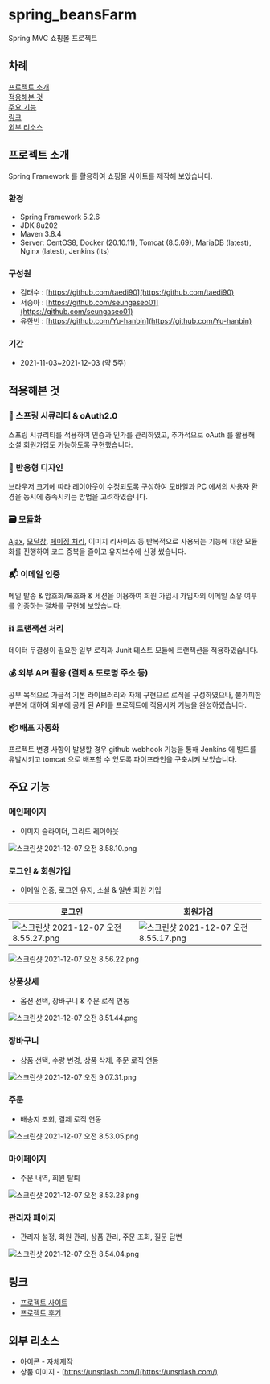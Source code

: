 # spring_beansFarm

Spring MVC 쇼핑몰 프로젝트

## 차례

[프로젝트 소개](#프로젝트-소개)  
[적용해본 것](#적용해본-것)  
[주요 기능](#주요-기능)  
[링크](#링크)  
[외부 리소스](#외부-리소스)

## 프로젝트 소개

Spring Framework 를 활용하여 쇼핑몰 사이트를 제작해 보았습니다.

### 환경

- Spring Framework 5.2.6
- JDK 8u202
- Maven 3.8.4
- Server: CentOS8, Docker (20.10.11), Tomcat (8.5.69), MariaDB (latest), Nginx (latest), Jenkins (lts)

### 구성원

- 김태수 : [https://github.com/taedi90](https://github.com/taedi90)
- 서승아 : [https://github.com/seungaseo01](https://github.com/seungaseo01)
- 유한빈 : [https://github.com/Yu-hanbin](https://github.com/Yu-hanbin)

### 기간

- 2021-11-03~2021-12-03 (약 5주)

## 적용해본 것

### 🔐 스프링 시큐리티 & oAuth2.0

스프링 시큐리티를 적용하여 인증과 인가를 관리하였고, 추가적으로 oAuth 를 활용해 소셜 회원가입도 가능하도록 구현했습니다.

### 🧲 반응형 디자인

브라우저 크기에 따라 레이아웃이 수정되도록 구성하여 모바일과 PC 에서의 사용자 환경을 동시에 충족시키는 방법을 고려하였습니다.

### 🗃 모듈화

[Ajax](https://log.taedi.net/vanillajs-ajax-module/), [모달창](https://log.taedi.net/vanillajs-modal-window/), [페이징 처리](https://log.taedi.net/spring-mybatis-paging/), 이미지 리사이즈 등 반복적으로 사용되는 기능에 대한 모듈화를 진행하여 코드 중복을 줄이고 유지보수에 신경 썼습니다.

### 📬 이메일 인증

메일 발송 & 암호화/복호화 & 세션을 이용하여 회원 가입시 가입자의 이메일 소유 여부를 인증하는 절차를 구현해 보았습니다.

### ⛓ 트랜잭션 처리

데이터 무결성이 필요한 일부 로직과 Junit 테스트 모듈에 트랜잭션을 적용하였습니다.

### 💰 외부 API 활용 (결제 & 도로명 주소 등)

공부 목적으로 가급적 기본 라이브러리와 자체 구현으로 로직을 구성하였으나, 불가피한 부분에 대하여 외부에 공개 된 API를 프로젝트에 적용시켜 기능을 완성하였습니다.



### 📦  배포 자동화

프로젝트 변경 사항이 발생할 경우 github webhook 기능을 통해 Jenkins 에 빌드를 유발시키고 tomcat 으로 배포할 수 있도록 파이프라인을 구축시켜 보았습니다.

## 주요 기능

### 메인페이지

- 이미지 슬라이더, 그리드 레이아웃

![스크린샷 2021-12-07 오전 8.58.10.png](images/pic-0007.png)

### 로그인 & 회원가입

- 이메일 인증, 로그인 유지, 소셜 & 일반 회원 가입

로그인|회원가입
|---|---|
![스크린샷 2021-12-07 오전 8.55.27.png](images/pic-0009.png)|![스크린샷 2021-12-07 오전 8.55.17.png](images/pic-0001.png)

![스크린샷 2021-12-07 오전 8.56.22.png](images/pic-0003.png)

### 상품상세

- 옵션 선택, 장바구니 &  주문 로직 연동

![스크린샷 2021-12-07 오전 8.51.44.png](images/pic-0008.png)

### 장바구니

- 상품 선택, 수량 변경, 상품 삭제, 주문 로직 연동

![스크린샷 2021-12-07 오전 9.07.31.png](images/pic-0004.png)

### 주문

- 배송지 조회, 결제 로직 연동

![스크린샷 2021-12-07 오전 8.53.05.png](images/pic-0005.png)

### 마이페이지

- 주문 내역, 회원 탈퇴

![스크린샷 2021-12-07 오전 8.53.28.png](images/pic-0002.png)

### 관리자 페이지

- 관리자 설정, 회원 관리, 상품 관리, 주문 조회, 질문 답변

![스크린샷 2021-12-07 오전 8.54.04.png](images/pic-0006.png)

## 링크
- [프로젝트 사이트](https://web.taedi.net/shop/)
- [프로젝트 후기](https://log.taedi.net/yi-teamproject-log-1/)

## 외부 리소스

- 아이콘 - 자체제작
- 상품 이미지 - [https://unsplash.com/](https://unsplash.com/)
